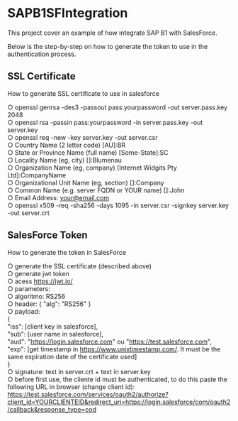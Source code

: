 # SAPB1SFIntegration

This project cover an example of how integrate SAP B1 with SalesForce.  

Below is the step-by-step on how to generate the token to use in the authentication process.  

## SSL Certificate    
How to generate SSL certificate to use in salesforce  

○ openssl genrsa -des3 -passout pass:yourpassword -out server.pass.key 2048  
○ openssl rsa -passin pass:yourpassword -in server.pass.key -out server.key  
○ openssl req -new -key server.key -out server.csr  
○ Country Name (2 letter code) [AU]:BR  
○ State or Province Name (full name) [Some-State]:SC  
○ Locality Name (eg, city) []:Blumenau  
○ Organization Name (eg, company) [Internet Widgits Pty Ltd]:CompanyName  
○ Organizational Unit Name (eg, section) []:Company  
○ Common Name (e.g. server FQDN or YOUR name) []:John  
○ Email Address: your@email.com  
○ openssl x509 -req -sha256 -days 1095 -in server.csr -signkey server.key -out server.crt  


## SalesForce Token  
How to generate the token in SalesForce  

○ generate the SSL certificate (described above)  
○ generate jwt token  
○ acess https://jwt.io/  
○ parameters:  
    ○ algoritmo: RS256  
    ○ header: { "alg": "RS256" }  
    ○ payload:   
        {  
          "iss": [client key in salesforce],  
          "sub": [user name in salesforce],  
          "aud": "https://login.salesforce.com" ou "https://test.salesforce.com",  
          "exp": [get timestamp in https://www.unixtimestamp.com/. It must be the same expiration date of the certificate used]  
        }  
        ○ signature: text in server.crt + text in server.key  
        ○ before first use, the cliente id must be authenticated, to do this paste the following URL in browser (change client id): https://test.salesforce.com/services/oauth2/authorize?client_id=YOURCLIENTEID&redirect_uri=https://login.salesforce/com/oauth2/callback&response_type=cod  
